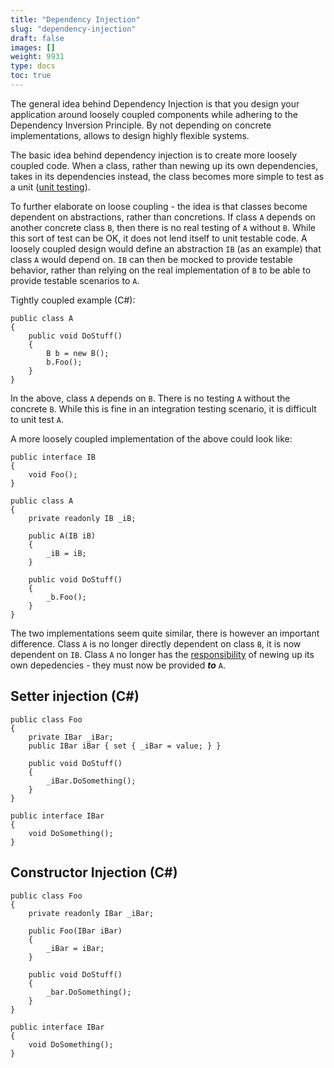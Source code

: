 ```yaml
---
title: "Dependency Injection"
slug: "dependency-injection"
draft: false
images: []
weight: 9931
type: docs
toc: true
---
```


The general idea behind Dependency Injection is that you design your application around loosely coupled components while adhering to the Dependency Inversion Principle. By not depending on concrete implementations, allows to design highly flexible systems.

The basic idea behind dependency injection is to create more loosely coupled code.  When a class, rather than newing up its own dependencies, takes in its dependencies instead, the class becomes more simple to test as a unit ([unit testing][1]).

To further elaborate on loose coupling - the idea is that classes become dependent on abstractions, rather than concretions.   If class `A` depends on another concrete class `B`, then there is no real testing of `A` without `B`.  While this sort of test can be OK, it does not lend itself to unit testable code.  A loosely coupled design would define an abstraction `IB` (as an example) that class `A` would depend on.  `IB` can then be mocked to provide testable behavior, rather than relying on the real implementation of `B` to be able to provide testable scenarios to `A`.

Tightly coupled example (C#):

<!-- language-all: c# -->

    public class A
    {
        public void DoStuff()
        {
            B b = new B();
            b.Foo();
        }
    }

In the above, class `A` depends on `B`.  There is no testing `A` without the concrete `B`.  While this is fine in an integration testing scenario, it is difficult to unit test `A`.

A more loosely coupled implementation of the above could look like:

    public interface IB
    {
        void Foo();
    }

    public class A
    {
        private readonly IB _iB;

        public A(IB iB)
        {
            _iB = iB;
        }

        public void DoStuff()
        {
            _b.Foo();
        }
    }

The two implementations seem quite similar, there is however an important difference.  Class `A` is no longer directly dependent on class `B`, it is now dependent on `IB`.  Class `A` no longer has the [responsibility][2] of newing up its own depedencies - they must now be provided ***to*** `A`.


  [1]: https://www.wikiod.com/unit-testing
  [2]: https://en.wikipedia.org/wiki/Single_responsibility_principle

## Setter injection (C#)
<!-- language: c# -->

    public class Foo
    {
        private IBar _iBar;
        public IBar iBar { set { _iBar = value; } }

        public void DoStuff()
        {
            _iBar.DoSomething();
        }
    }

    public interface IBar
    {
        void DoSomething();
    }

## Constructor Injection (C#)
<!-- language: c# -->

    public class Foo
    {
        private readonly IBar _iBar;

        public Foo(IBar iBar)
        {
            _iBar = iBar;
        }

        public void DoStuff()
        {
            _bar.DoSomething();
        }
    }

    public interface IBar
    {
        void DoSomething();
    }

